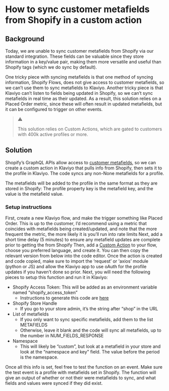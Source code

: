 # How to sync customer metafields from Shopify in a custom action

## Background

Today, we are unable to sync customer metafields from Shopify via our standard integration. These fields can be valuable since they store information in a key/value pair, making them more versatile and useful than Shopify tags (which we do sync by default). 

One tricky piece with syncing metafields is that one method of syncing information, Shopify Flows, does not give access to customer metafields, so we can’t use them to sync metafields to Klaviyo. Another tricky piece is that Klaviyo can’t listen to fields being updated in Shopify, so we can’t sync metafields in real time as their updated. As a result, this solution relies on a Placed Order metric, since these will often result in updated metafields, but it can be configured to trigger on other events. 

> ⚠️
> 
> This solution relies on Custom Actions, which are gated to customers with 400k active profiles or more.

## Solution

Shopify’s GraphQL APIs allow access to [customer metafields](https://shopify.dev/docs/api/admin-graphql/unstable/queries/customer), so we can create a custom action in Klaviyo that pulls info from Shopify, then sets it to the profile in Klaviyo. The code syncs any non-None metafields for a profile.

The metafields will be added to the profile in the same format as they are stored in Shopify: The profile property key is the metafield key, and the value is the metafield value.

### Setup instructions

First, create a new Klaviyo flow, and make the trigger something like Placed Order. This is up to the customer, I’d recommend using a metric that coincides with metafields being created/updated, and note that the more frequent the metric, the more likely it is you’ll run into rate limits
Next, add a short time delay (5 minutes) to ensure any metafield updates are complete prior to getting the from Shopify
Then, add a [Custom Action](https://developers.klaviyo.com/en/docs/add_a_custom_action_to_a_flow) to your flow, choose you preferred language, and create it. You can then copy the relevant version from below into the code editor.
Once the action is created and code copied, make sure to import the ‘request’ or ‘axios’ module (python or JS) and allow the Klaviyo app to use oAuth for the profile updates if you haven’t done so prior.
Next, you will need the following pieces to setup this function and run it in Klaviyo:
- Shopify Access Token: This will be added as an environment variable named “shopify_access_token”
  - Instructions to generate this code are [here](https://help.shopify.com/en/manual/apps/app-types/custom-apps#enable-custom-app-development)
- Shopify Store Handle
  - If you go to your store admin, it’s the string after “shop” in the URL
- List of metafields
  - If you only want to sync specific metafields, add them to the list METAFIELDS
  - Otherwise, leave it blank and the code will sync all metafields, up to the number in NUM_FIELDS_RESPONSE
- Namespace
  - This will likely be “custom”, but look at a metafield in your store and look at the “namespace and key” field. The value before the period is the namespace.

Once all this info is set, feel free to test the function on an event. Make sure the test event is a profile with metafields set in Shopify. The function will give an output of whether or not their were metafields to sync, and what fields and values were synced if they did exist. 
